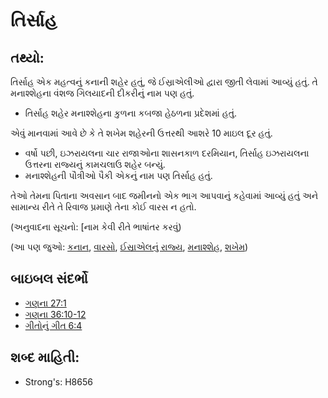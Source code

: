 # તિર્સાહ 

## તથ્યો: 

તિર્સાહ એક મહત્વનું કનાની શહેર હતું, જે ઈસ્રાએલીઓ દ્વારા જીતી લેવામાં આવ્યું હતું.
તે મનાશ્શેહના વંશજ ગિલયાદની દીકરીનું નામ પણ હતું.

* તિર્સાહ શહેર મનાશ્શેહના કુળના કબજા હેઠળના પ્રદેશમાં હતું.

એવું માનવામાં આવે છે કે તે શખેમ શહેરની ઉત્તરથી આશરે 10 માઇલ દૂર હતું.

* વર્ષો પછી, ઇઝરાયલના ચાર રાજાઓના શાસનકાળ દરમિયાન, તિર્સાહ ઇઝરાયલના ઉત્તરના રાજ્યનું કામચલાઉ શહેર બન્યું.
* મનાશ્શેહની પૌત્રીઓ પૈકી એકનું નામ પણ તિર્સાહ હતું.

તેઓ તેમના પિતાના અવસાન બાદ જમીનનો એક ભાગ આપવાનું કહેવામાં આવ્યું હતું અને સામાન્ય રીતે તે રિવાજ પ્રમાણે તેના કોઈ વારસ ન હતો.

(અનુવાદના સૂચનો: [નામ કેવી રીતે ભાષાંતર કરવું)

(આ પણ જુઓ: [કનાન](rc://gu/ta/man/translate/translate-names), [વારસો](../names/canaan.md), [ઈસ્રાએલનું રાજ્ય](../kt/inherit.md), [મનાશ્શેહ](../names/kingdomofisrael.md), [શખેમ](../names/manasseh.md))

## બાઇબલ સંદર્ભો 

* [ગણના  27:1](../names/shechem.md)
* [ગણના  36:10-12](rc://gu/tn/help/num/27/01)
* [ગીતોનું ગીત 6:4](rc://gu/tn/help/num/36/10)

## શબ્દ માહિતી: 

* Strong's: H8656
